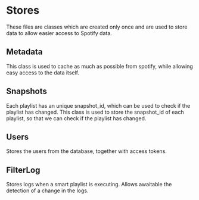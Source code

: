 # Stores
These files are classes which are created only once and are used to store data to allow easier access to Spotify data.

## Metadata
This class is used to cache as much as possible from spotify, while allowing easy access to the data itself.

## Snapshots
Each playlist has an unique snapshot_id, which can be used to check if the playlist has changed. This class is used to store the snapshot_id of each playlist, so that we can check if the playlist has changed.

## Users
Stores the users from the database, together with access tokens.

## FilterLog
Stores logs when a smart playlist is executing. Allows awaitable the detection of a change in the logs.